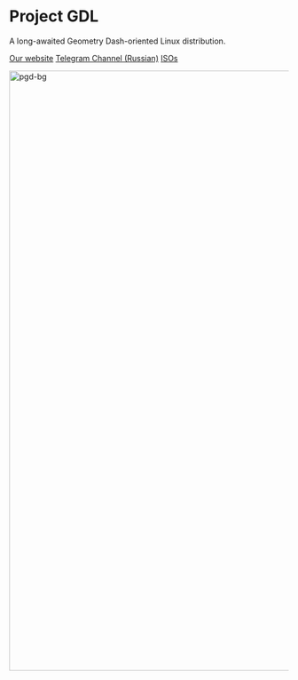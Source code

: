 # Project GDL

A long-awaited Geometry Dash-oriented Linux distribution.


[Our website](https://projectgdl.site)
[Telegram Channel (Russian)](https://t.me/ProjectGDL)
[ISOs](https://t.me/projectgdliso)

<img width="1920" height="1080" alt="pgd-bg" src="https://github.com/user-attachments/assets/c4f068ac-04a3-4347-b396-61f5d7b40de3" />
